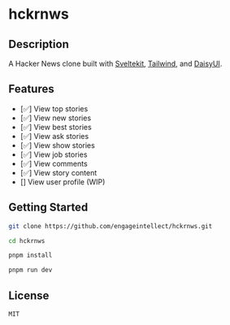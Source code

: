 # hckrnws

## Description

A Hacker News clone built with [Sveltekit](https://kit.svelte.dev), [Tailwind](https://tailwindcss.com), and [DaisyUI](https://daisyui.com).

## Features

- [✅] View top stories
- [✅] View new stories
- [✅] View best stories
- [✅] View ask stories
- [✅] View show stories
- [✅] View job stories
- [✅] View comments
- [✅] View story content
- [] View user profile (WIP)

## Getting Started

```bash
git clone https://github.com/engageintellect/hckrnws.git
```

```bash
cd hckrnws
```

```bash
pnpm install
```

```bash
pnpm run dev
```

## License

```
MIT
```
